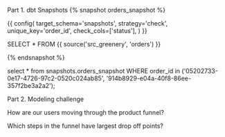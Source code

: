 Part 1. dbt Snapshots
{% snapshot orders_snapshot %}

  {{
    config(
      target_schema='snapshots',
      strategy='check',
      unique_key='order_id',
      check_cols=['status'],
    )
  }}

  SELECT * FROM {{ source('src_greenery', 'orders') }}

{% endsnapshot %}

select * 
from  snapshots.orders_snapshot
WHERE order_id in ('05202733-0e17-4726-97c2-0520c024ab85', '914b8929-e04a-40f8-86ee-357f2be3a2a2');

Part 2. Modeling challenge

How are our users moving through the product funnel?

Which steps in the funnel have largest drop off points?
